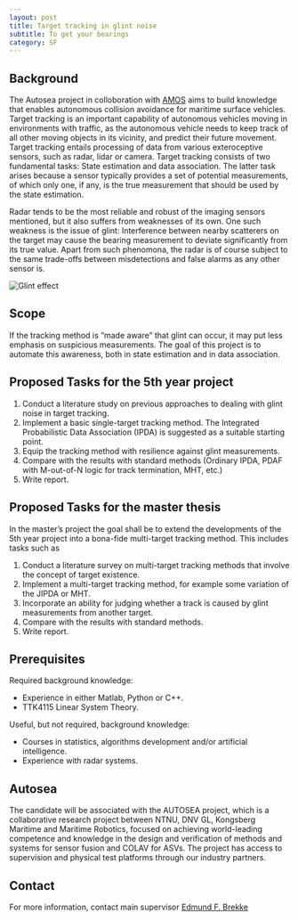 ```yaml
---
layout: post
title: Target tracking in glint noise
subtitle: To get your bearings
category: SF
---
```

## Background
The Autosea project in colloboration with [AMOS](http://ntnu.edu/amos) aims to build knowledge that enables autonomous collision avoidance for maritime surface vehicles. Target tracking is an important capability of autonomous vehicles moving in environments with traffic, as the autonomous vehicle needs to keep track of all other moving objects in its vicinity, and predict their future movement. Target tracking entails processing of data from various exteroceptive sensors, such as radar, lidar or camera. Target tracking consists of two fundamental tasks: State estimation and data association. The latter task arises because a sensor typically provides a set of potential measurements, of which only one, if any, is the true measurement that should be used by the state estimation. 

Radar tends to be the most reliable and robust of the imaging sensors mentioned, but it also suffers from weaknesses of its own. One such weakness is the issue of glint: Interference between nearby scatterers on the target may cause the bearing measurement to deviate significantly from its true value. Apart from such phenomona, the radar is of course subject to the same trade-offs between misdetections and false alarms as any other sensor is. 

![Glint effect]({{site.url}}/assets/glint.png)

## Scope
If the tracking method is “made aware” that glint can occur, it may put less emphasis on suspicious measurements.  The goal of this project is to automate this awareness, both in state estimation and in data association. 

## Proposed Tasks for the 5th year project

1. Conduct a literature study on previous approaches to dealing with glint noise in target tracking.
2. Implement a basic single-target tracking method. The Integrated Probabilistic Data Association (IPDA) is suggested as a suitable starting point.
3. Equip the tracking method with resilience against glint measurements.
4. Compare with the results with standard methods (Ordinary IPDA, PDAF with M-out-of-N logic for track termination, MHT, etc.)
5. Write report.

## Proposed Tasks for the master thesis

In the master’s project the goal shall be to extend the developments of the 5th year project into a bona-fide multi-target tracking method. This includes tasks such as

1. Conduct a literature survey on multi-target tracking methods that involve the concept of target existence.
2. Implement a multi-target tracking method, for example some variation of the JIPDA or MHT. 
3. Incorporate an ability for judging whether a track is caused by glint measurements from another target. 
4. Compare with the results with standard methods.
5. Write report.


## Prerequisites
Required background knowledge:

- Experience in either Matlab, Python or C++.
- TTK4115 Linear System Theory.

Useful, but not required, background knowledge:

- Courses in statistics, algorithms development and/or artificial intelligence.
- Experience with radar systems.

## Autosea
The candidate will be associated with the AUTOSEA project, which is a collaborative research project between NTNU, DNV GL, Kongsberg Maritime and Maritime Robotics, focused on achieving world-leading competence and knowledge in the design and verification of methods and systems for sensor fusion and COLAV for ASVs. The project has access to supervision and physical test platforms through our industry partners.

## Contact
For more information, contact main supervisor [Edmund F. Brekke](http://www.ntnu.no/ansatte/edmundfo)
